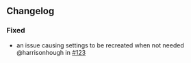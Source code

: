 
## Changelog

### Fixed
- an issue causing settings to be recreated when not needed @harrisonhough in [#123](https://github.com/readyplayerme/rpm-unity-sdk-core/pull/123)
